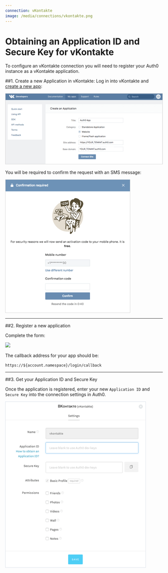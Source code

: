 ```yaml
---
connection: vKontakte
image: /media/connections/vkontakte.png
---
```


# Obtaining an Application ID and Secure Key for vKontakte

To configure an vKontakte connection you will need to register your Auth0 instance as a vKontakte application.

##1. Create a new Application in vKontakte:
Log in into vKontakte and [create a new app](http://vk.com/editapp?act=create):

![](/media/articles/connections/social/vkontakte/vkontakte-create-app.png)

You will be required to confirm the request with an SMS message:

![](/media/articles/connections/social/vkontakte/vkontakte-validate-create-app.png)

---

##2. Register a new application

Complete the form:

![](/media/articles/connections/social/vkontakte/vkontakte-register-app.png)

The callback address for your app should be:

	https://${account.namespace}/login/callback

---

##3. Get your Application ID and Secure Key

Once the application is registered, enter your new `Application ID` and `Secure Key` into the connection settings in Auth0.

![](/media/articles/connections/social/vkontakte/vkontakte-add-connection.png)
